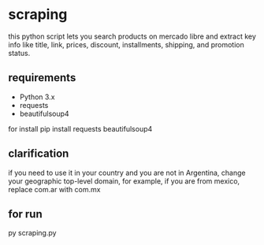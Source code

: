 # scraping


this python script lets you search products on mercado libre and extract key info like title, link, prices, discount, installments, shipping, and promotion status.

## requirements

- Python 3.x  
- requests  
- beautifulsoup4
  
for install
pip install requests beautifulsoup4

## clarification
if you need to use it in your country and you are not in Argentina, change your geographic top-level domain, for example, if you are from mexico, replace com.ar with com.mx

## for run
py scraping.py
